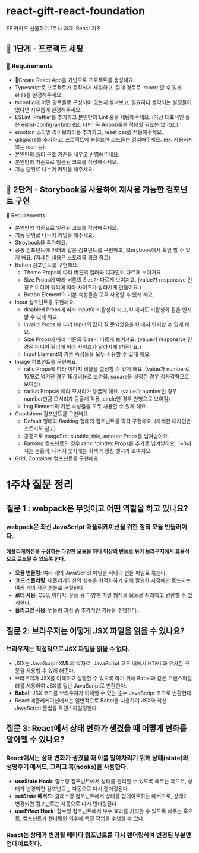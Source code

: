 # react-gift-react-foundation

FE 카카오 선물하기 1주차 과제: React 기초

## 🚀 1단계 - 프로젝트 세팅

### 📝 Requirements

-   Create React App을 기반으로 프로젝트를 생성해요.
-   Typescript로 프로젝트가 동작되게 세팅하고, 절대 경로로 Import 할 수 있게 alias를 설정해주세요.
-   tsconfig에 어떤 항목들로 구성되어 있는지 살펴보고, 필요하다 생각되는 설정들이 있다면 자유롭게 설정해주세요.
-   ESLint, Prettier를 추가하고 본인만의 Lint 룰을 세팅해주세요. (가장 대표적인 룰은 eslint-config-airbnb에요. 다만, 꼭 Airbnb룰을 적용할 필요는 없어요.)
-   emotion 스타일 라이브러리를 추가하고, reset css를 적용해주세요.
-   gitignore를 추가하고, 프로젝트에 불필요한 코드들은 정리해주세요. (ex. 사용하지 않는 icon 등)
-   본인만의 폴더 구조 기준을 세우고 반영해주세요.
-   본인만의 기준으로 일관된 코드를 작성해주세요.
-   기능 단위로 나누어 커밋을 해주세요.

## 🚀 2단계 - Storybook을 사용하여 재사용 가능한 컴포넌트 구현

📝 Requirements

-   본인만의 기준으로 일관된 코드를 작성해주세요.
-   기능 단위로 나누어 커밋을 해주세요.
-   Stroybook을 추가해요.
-   공통 컴포넌트에 아래와 같은 컴포넌트를 구현하고, Storybook에서 확인 할 수 있게 해요. (자세한 내용은 스토리북 링크 참고)
-   Button 컴포넌트를 구현해요.
    -   Theme Props에 따라 버튼의 컬러와 디자인이 다르게 보여져요.
    -   Size Props에 따라 버튼의 Size가 다르게 보여져요. (value가 responsive 인 경우 미디어 쿼리에 따라 사이즈가 달라지게 만들어요.)
    -   Button Element의 기본 속성들을 모두 사용할 수 있게 해요.
-   Input 컴포넌트를 구현해요.
    -   disabled Props에 따라 Input이 비활성화 되고, UI에서도 비활성화 됨을 인지할 수 있게 해요.
    -   invalid Props 에 따라 Input의 값이 잘 못되었음을 UI에서 인지할 수 있게 해요.
    -   Size Props에 따라 버튼의 Size가 다르게 보여져요. (value가 responsive 인 경우 미디어 쿼리에 따라 사이즈가 달라지게 만들어요.)
    -   Input Element의 기본 속성들을 모두 사용할 수 있게 해요.
-   Image 컴포넌트를 구현해요.
    -   ratio Props에 따라 이미지 비율을 설정할 수 있게 해요. (value가 number로 16/9로 넘겨진 경우 16:9비율로 보여짐, square을 설정한 경우 정사각형으로 보여짐)
    -   radius Props에 따라 모서리가 둥글게 해요. (value가 number인 경우 number만큼 모서리가 둥글게 적용, circle인 경우 원형으로 보여짐)
    -   Img Element의 기본 속성들을 모두 사용할 수 있게 해요.
-   GoodsItem 컴포넌트를 구현해요.
    -   Default 형태와 Ranking 형태의 컴포넌트를 각각 구현해요. (자세한 디자인은 스토리북 참고)
    -   공통으로 imageSrc, subtitle, title, amount Props를 넘겨받아요.
    -   Ranking 컴포넌트의 경우 rankingIndex Props를 추가로 넘겨받아요. 1~3까지는 분홍색, 나머지 숫자에는 회색의 랭킹 뱃지가 보여져요
-   Grid, Container 컴포넌트를 구현해요.

# 1주차 질문 정리

## 질문 1 : webpack은 무엇이고 어떤 역할을 하고 있나요?

### webpack은 최신 JavaScript 애플리케이션을 위한 정적 모듈 번들러이다.

#### 애플리케이션을 구성하는 다양한 모듈을 하나 이상의 번들로 묶어 브라우저에서 효율적으로 로드될 수 있도록 한다.

-   **모듈 번들링**: 여러 개의 JavaScript 파일을 하나의 번들 파일로 묶는다.
-   **코드 스플리팅**: 애플리케이션의 성능을 최적화하기 위해 필요한 시점에만 로드되는 여러 개의 작은 번들로 분할한다.
-   **로더 사용**: CSS, 이미지, 폰트 등 다양한 파일 형식을 모듈로 처리하고 변환할 수 있게한다.
-   **플러그인 사용**: 번들링 과정 중 추가적인 기능을 수행한다.

## 질문 2: 브라우저는 어떻게 JSX 파일을 읽을 수 있나요?

### 브라우저는 직접적으로 JSX 파일을 읽을 수 없다.

-   JSX는 JavaScript XML의 약자로, JavaScript 코드 내에서 HTML과 유사한 구문을 사용할 수 있게 해준다.
-   브라우저가 JSX를 이해하고 실행할 수 있도록 하기 위해 Babel과 같은 트랜스파일러를 사용하여 JSX를 일반 JavaScript로 변환한다.
-   **Babel**: JSX 코드를 브라우저가 이해할 수 있는 순수 JavaScript 코드로 변환한다.
-   React 애플리케이션에서는 일반적으로 Babel을 사용하여 JSX와 최신 JavaScript 문법을 트랜스파일링한다.

## 질문 3: React에서 상태 변화가 생겼을 때 어떻게 변화를 알아챌 수 있나요?

### React에서는 상태 변화가 생겼을 때 이를 알아차리기 위해 상태(state)와 생명주기 메서드, 그리고 훅(hooks)을 사용한다.

-   **useState Hook**: 함수형 컴포넌트에서 상태를 관리할 수 있도록 해주는 훅으로, 상태가 변경되면 컴포넌트는 자동으로 다시 렌더링된다.
-   **setState 메서드**: 클래스형 컴포넌트에서 상태를 업데이트하는 메서드로, 상태가 변경되면 컴포넌트는 자동으로 다시 렌더링된다.
-   **useEffect Hook**: 함수형 컴포넌트에서 부수 효과를 처리할 수 있도록 해주는 훅으로, 컴포넌트가 렌더링된 이후에 특정 작업을 수행할 수 있다.

### React는 상태가 변경될 때마다 컴포넌트를 다시 렌더링하여 변경된 부분만 업데이트한다.
